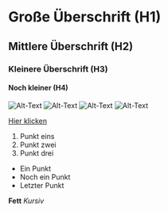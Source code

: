 <!-- ! Überschirften -->

# Große Überschrift (H1)
## Mittlere Überschrift (H2)
### Kleinere Überschrift (H3)
#### Noch kleiner (H4)

<!-- ! Bilder -->
![Alt-Text]("public/mockup.png" "Bildbeschreibung")
![Alt-Text]("./mockup.png" "Bildbeschreibung 1")
![Alt-Text]("mockup.png" "Bildbeschreibung 1")
![Alt-Text]("./vite.svg" "Bildbeschreibung 2")

<!-- ! Link -->
[Hier klicken](https://example.com)

<!-- ! Liste (geordnete) -->
1. Punkt eins
2. Punkt zwei
3. Punkt drei
   
<!-- ! Liste (ungeordnete) -->
- Ein Punkt
- Noch ein Punkt
- Letzter Punkt

<!-- ! Text Hervorheben -->
**Fett**
*Kursiv*